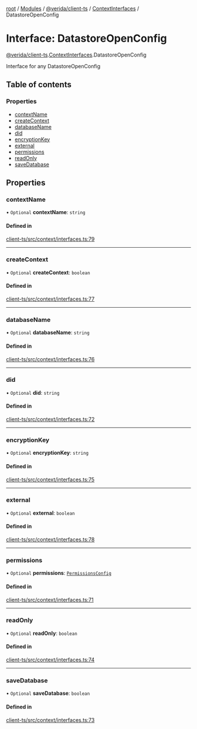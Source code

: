 [root](../README.md) / [Modules](../modules.md) / [@verida/client-ts](../modules/verida_client_ts.md) / [ContextInterfaces](../modules/verida_client_ts.ContextInterfaces.md) / DatastoreOpenConfig

# Interface: DatastoreOpenConfig

[@verida/client-ts](../modules/verida_client_ts.md).[ContextInterfaces](../modules/verida_client_ts.ContextInterfaces.md).DatastoreOpenConfig

Interface for any DatastoreOpenConfig

## Table of contents

### Properties

- [contextName](verida_client_ts.ContextInterfaces.DatastoreOpenConfig.md#contextname)
- [createContext](verida_client_ts.ContextInterfaces.DatastoreOpenConfig.md#createcontext)
- [databaseName](verida_client_ts.ContextInterfaces.DatastoreOpenConfig.md#databasename)
- [did](verida_client_ts.ContextInterfaces.DatastoreOpenConfig.md#did)
- [encryptionKey](verida_client_ts.ContextInterfaces.DatastoreOpenConfig.md#encryptionkey)
- [external](verida_client_ts.ContextInterfaces.DatastoreOpenConfig.md#external)
- [permissions](verida_client_ts.ContextInterfaces.DatastoreOpenConfig.md#permissions)
- [readOnly](verida_client_ts.ContextInterfaces.DatastoreOpenConfig.md#readonly)
- [saveDatabase](verida_client_ts.ContextInterfaces.DatastoreOpenConfig.md#savedatabase)

## Properties

### contextName

• `Optional` **contextName**: `string`

#### Defined in

[client-ts/src/context/interfaces.ts:79](https://github.com/verida/verida-js/blob/039856c/packages/client-ts/src/context/interfaces.ts#L79)

___

### createContext

• `Optional` **createContext**: `boolean`

#### Defined in

[client-ts/src/context/interfaces.ts:77](https://github.com/verida/verida-js/blob/039856c/packages/client-ts/src/context/interfaces.ts#L77)

___

### databaseName

• `Optional` **databaseName**: `string`

#### Defined in

[client-ts/src/context/interfaces.ts:76](https://github.com/verida/verida-js/blob/039856c/packages/client-ts/src/context/interfaces.ts#L76)

___

### did

• `Optional` **did**: `string`

#### Defined in

[client-ts/src/context/interfaces.ts:72](https://github.com/verida/verida-js/blob/039856c/packages/client-ts/src/context/interfaces.ts#L72)

___

### encryptionKey

• `Optional` **encryptionKey**: `string`

#### Defined in

[client-ts/src/context/interfaces.ts:75](https://github.com/verida/verida-js/blob/039856c/packages/client-ts/src/context/interfaces.ts#L75)

___

### external

• `Optional` **external**: `boolean`

#### Defined in

[client-ts/src/context/interfaces.ts:78](https://github.com/verida/verida-js/blob/039856c/packages/client-ts/src/context/interfaces.ts#L78)

___

### permissions

• `Optional` **permissions**: [`PermissionsConfig`](verida_client_ts.ContextInterfaces.PermissionsConfig.md)

#### Defined in

[client-ts/src/context/interfaces.ts:71](https://github.com/verida/verida-js/blob/039856c/packages/client-ts/src/context/interfaces.ts#L71)

___

### readOnly

• `Optional` **readOnly**: `boolean`

#### Defined in

[client-ts/src/context/interfaces.ts:74](https://github.com/verida/verida-js/blob/039856c/packages/client-ts/src/context/interfaces.ts#L74)

___

### saveDatabase

• `Optional` **saveDatabase**: `boolean`

#### Defined in

[client-ts/src/context/interfaces.ts:73](https://github.com/verida/verida-js/blob/039856c/packages/client-ts/src/context/interfaces.ts#L73)
